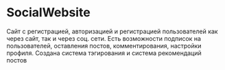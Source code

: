 # SocialWebsite

Сайт с регистрацией, авторизацией и регистрацией пользователей как через сайт, так и через соц. сети.
Есть возможности подписок на пользователей, оставления постов, комментирования, настройки профиля.
Создана система тэгирования и система рекомендаций постов
